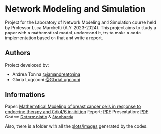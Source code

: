 # Network Modeling and Simulation
Project for the Laboratory of Network Modeling and Simulation course held by Professor Luca Marchetti (A.Y. 2023-2024).
This project aims to study a paper with a mathematical model, understand it, try to make a code implementation based on that and write a report. 

## Authors
Project developed by: 
  * Andrea Tonina  [@iamandreatonina](https://github.com/iamandreatonina)
  * Gloria Lugoboni [@GloriaLugoboni](https://github.com/GloriaLugoboni)

## Informations
Paper: [Mathematical Modeling of breast cancer cells in response to endocrine therapy and Cdk4/6 inhibition](https://github.com/iamandreatonina/Network_Modeling_and_Simulation/tree/main/Paper)
Report: [PDF](https://github.com/iamandreatonina/Network_Modeling_and_Simulation/blob/main/Report%20and%20Presentation/Final_Report_Tonina_Lugoboni.pdf)
Presentation: [PDF](https://github.com/iamandreatonina/Network_Modeling_and_Simulation/blob/main/Report%20and%20Presentation/Final_Presentation.pdf)
Codes: [Deterministic](https://github.com/iamandreatonina/Network_Modeling_and_Simulation/blob/main/Code/ModelBreast_det.m) & [Stochastic](https://github.com/iamandreatonina/Network_Modeling_and_Simulation/blob/main/Code/modelBreast_stoch.m)

Also, there is a folder with all the [plots/images](https://github.com/iamandreatonina/Network_Modeling_and_Simulation/tree/main/Images-Plots) generated by the codes.



